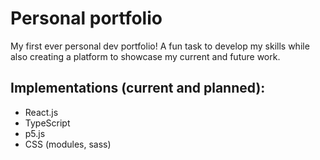 # Personal portfolio

My first ever personal dev portfolio! A fun task to develop my skills while also creating a platform to showcase my current and future work.

## Implementations (current and planned): 
- React.js
- TypeScript
- p5.js
- CSS (modules, sass)
